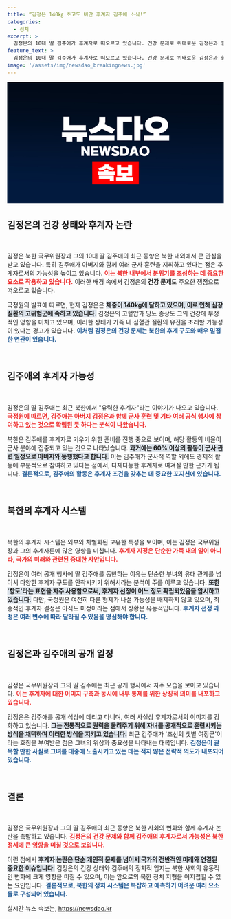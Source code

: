 ```yaml
---
title: “김정은 140㎏ 초고도 비만 후계자 김주애 소식!”
categories:
  - 정치
excerpt: >
  김정은의 10대 딸 김주애가 후계자로 떠오르고 있습니다. 건강 문제로 위태로운 김정은과 함께 군사 훈련을 지도하며 그 배경이 점점 밝혀지는 가운데, 북한 내부의 후계자 구도에 세간의 이목이 집중되고 있습니다!
feature_text: >
  김정은의 10대 딸 김주애가 후계자로 떠오르고 있습니다. 건강 문제로 위태로운 김정은과 함께 군사 훈련을 지도하며 그 배경이 점점 밝혀지는 가운데, 북한 내부의 후계자 구도에 세간의 이목이 집중되고 있습니다!
image: '/assets/img/newsdao_breakingnews.jpg'
---
```


<p><img src="/assets/img/newsdao_breakingnews.jpg" alt="firstkoreanews 속보" /></p>

<h2 data-ke-size="size26">김정은의 건강 상태와 후계자 논란</h2>

<p data-ke-size="size16">&nbsp;</p>

<p>김정은 북한 국무위원장과 그의 10대 딸 김주애의 최근 동향은 북한 내외에서 큰 관심을 받고 있습니다. 특히 김주애가 아버지와 함께 여러 군사 훈련을 지휘하고 있다는 점은 후계자로서의 가능성을 높이고 있습니다. <b><span style="color: #ee2323;">이는 북한 내부에서 분위기를 조성하는 데 중요한 요소로 작용하고 있습니다.</span></b> 이러한 배경 속에서 김정은의 <b>건강 문제</b>도 주요한 쟁점으로 떠오르고 있습니다. </p>

<p>국정원의 발표에 따르면, 현재 김정은은 <b><span style="background-color: #21538527;">체중이 140kg에 달하고 있으며, 이로 인해 심장 질환의 고위험군에 속하고 있습니다.</span></b> 김정은의 고혈압과 당뇨 증상도 그의 건강에 부정적인 영향을 미치고 있으며, 이러한 상태가 가족 내 심혈관 질환의 유전을 초래할 가능성이 있다는 경고가 있습니다. <b><span style="color: #1a5490;">이처럼 김정은의 건강 문제는 북한의 <b>후계 구도</b>와 매우 밀접한 연관이 있습니다.</span></b> </p>

<p data-ke-size="size16">&nbsp;</p>

<h2 data-ke-size="size26">김주애의 후계자 가능성</h2>

<p data-ke-size="size16">&nbsp;</p>

<p>김정은의 딸 김주애는 최근 북한에서 "유력한 후계자"라는 이야기가 나오고 있습니다. <b><span style="color: #ee2323;">국정원에 따르면, 김주애는 아버지 김정은과 함께 군사 훈련 및 기타 여러 공식 행사에 참여하고 있는 것으로 확립된 듯 하다는 분석이 나왔습니다.</span></b> </p>

<p>북한은 김주애를 후계자로 키우기 위한 준비를 진행 중으로 보이며, 해당 활동의 비율이 군사 분야에 집중되고 있는 것으로 나타났습니다. <b><span style="background-color: #21538527;">과거에는 60% 이상의 활동이 군사 관련 일정으로 아버지와 동행했다고 합니다.</span></b> 이는 김주애가 군사적 역할 외에도 경제적 활동에 부분적으로 참여하고 있다는 점에서, 다재다능한 후계자로 여겨질 만한 근거가 됩니다. <b><span style="color: #1a5490;">결론적으로, 김주애의 활동은 후계자 조건을 갖추는 데 중요한 포지션에 있습니다.</span></b> </p>

<p data-ke-size="size16">&nbsp;</p>

<h2 data-ke-size="size26">북한의 후계자 시스템</h2>

<p data-ke-size="size16">&nbsp;</p>

<p>북한의 후계자 시스템은 외부와 차별화된 고유한 특성을 보이며, 이는 김정은 국무위원장과 그의 후계자론에 많은 영향을 미칩니다. <b><span style="color: #ee2323;">후계자 지정은 단순한 가족 내의 일이 아니라, 국가의 미래와 관련된 중대한 사안입니다.</span></b> </p>

<p>김정은이 여러 공개 행사에 딸 김주애를 동반하는 이유는 단순한 부녀의 유대 관계를 넘어서 다양한 후계자 구도를 안착시키기 위해서라는 분석이 주를 이루고 있습니다. <b><span style="background-color: #21538527;">또한 '향도'라는 표현을 자주 사용함으로써, 후계자 선정이 어느 정도 확립되었음을 암시하고 있습니다.</span></b> 다만, 국정원은 여전히 다른 형제가 나설 가능성을 배제하지 않고 있으며, 최종적인 후계자 결정은 아직도 미정이라는 점에서 상황은 유동적입니다. <b><span style="color: #1a5490;">후계자 선정 과정은 여러 변수에 따라 달라질 수 있음을 명심해야 합니다.</span></b> </p>

<p data-ke-size="size16">&nbsp;</p>

<h2 data-ke-size="size26">김정은과 김주애의 공개 일정</h2>

<p data-ke-size="size16">&nbsp;</p>

<p>김정은 국무위원장과 그의 딸 김주애는 최근 공개 행사에서 자주 모습을 보이고 있습니다. <b><span style="color: #ee2323;">이는 후계자에 대한 이미지 구축과 동시에 내부 통제를 위한 상징적 의미를 내포하고 있습니다.</span></b> </p>

<p>김정은은 김주애를 공개 석상에 데리고 다니며, 여러 사실상 후계자로서의 이미지를 강화하고 있습니다. <b><span style="background-color: #21538527;">그는 전통적으로 권력을 물려주기 위해 자녀를 공개적으로 훈련시키는 방식을 채택하며 이러한 방식을 지키고 있습니다.</span></b> 최근 김주애가 '조선의 샛별 여장군'이라는 호칭을 부여받은 점은 그녀의 위상과 중요성을 나타내는 대목입니다. <b><span style="color: #1a5490;">김정은이 괄목할 만한 사실로 그녀를 대중에 노출시키고 있는 데는 적지 않은 전략적 의도가 내포되어 있습니다.</span></b> </p>

<p data-ke-size="size16">&nbsp;</p>

<h2 data-ke-size="size26">결론</h2>

<p data-ke-size="size16">&nbsp;</p>

<p>김정은 국무위원장과 그의 딸 김주애의 최근 동향은 북한 사회의 변화와 함께 후계자 논란을 촉발하고 있습니다. <b><span style="color: #ee2323;">김정은의 건강 문제와 함께 김주애의 후계자로서 가능성은 북한 정세에 큰 영향을 미칠 것으로 보입니다.</span></b> </p>

<p>이런 점에서 <b><span style="background-color: #21538527;">후계자 논란은 단순 개인적 문제를 넘어서 국가의 전반적인 미래와 연결된 중요한 이슈입니다.</span></b> 김정은의 건강 상태와 김주애의 정치적 입지는 북한 사회의 유동적인 변화에 크게 영향을 미칠 수 있으며, 이는 앞으로의 북한 정치 지형을 어지럽힐 수 있는 요인입니다. <b><span style="color: #1a5490;">결론적으로, 북한의 정치 시스템은 복잡하고 예측하기 어려운 여러 요소들로 구성되어 있습니다.</span></b></p>
실시간 뉴스 속보는, <a href="https://newsdao.kr" rel="dofollow">https://newsdao.kr</a>


